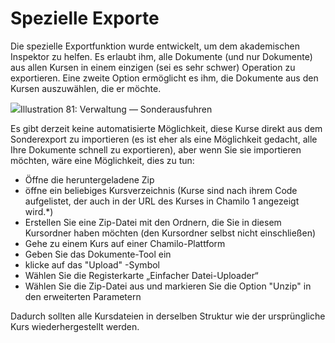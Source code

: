 # Spezielle Exporte

Die spezielle Exportfunktion wurde entwickelt, um dem akademischen Inspektor zu helfen. Es erlaubt ihm, alle Dokumente \(und nur Dokumente\) aus allen Kursen in einem einzigen \(sei es sehr schwer\) Operation zu exportieren. Eine zweite Option ermöglicht es ihm, die Dokumente aus den Kursen auszuwählen, die er möchte.

![](../../.gitbook/assets/export-speciaux%20%283%29.png)Illustration 81: Verwaltung — Sonderausfuhren

Es gibt derzeit keine automatisierte Möglichkeit, diese Kurse direkt aus dem Sonderexport zu importieren \(es ist eher als eine Möglichkeit gedacht, alle Ihre Dokumente schnell zu exportieren\), aber wenn Sie sie importieren möchten, wäre eine Möglichkeit, dies zu tun:

* Öffne die heruntergeladene Zip
* öffne ein beliebiges Kursverzeichnis \(Kurse sind nach ihrem Code aufgelistet, der auch in der URL des Kurses in Chamilo 1 angezeigt wird.\*\)
* Erstellen Sie eine Zip-Datei mit den Ordnern, die Sie in diesem Kursordner haben möchten \(den Kursordner selbst nicht einschließen\)
* Gehe zu einem Kurs auf einer Chamilo-Plattform
* Geben Sie das Dokumente-Tool ein
* klicke auf das "Upload" -Symbol
* Wählen Sie die Registerkarte „Einfacher Datei-Uploader“
* Wählen Sie die Zip-Datei aus und markieren Sie die Option "Unzip" in den erweiterten Parametern

Dadurch sollten alle Kursdateien in derselben Struktur wie der ursprüngliche Kurs wiederhergestellt werden.

